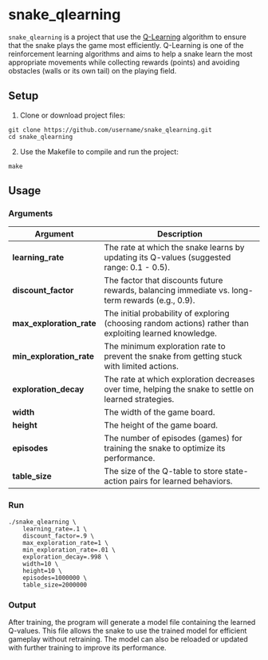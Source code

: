 # snake_qlearning

`snake_qlearning` is a project that use the [Q-Learning](https://en.wikipedia.org/wiki/Q-learning) algorithm to ensure that the snake plays the game most efficiently. Q-Learning is one of the reinforcement learning algorithms and aims to help a snake learn the most appropriate movements while collecting rewards (points) and avoiding obstacles (walls or its own tail) on the playing field.

## Setup

1. Clone or download project files:

```
git clone https://github.com/username/snake_qlearning.git
cd snake_qlearning
```

2. Use the Makefile to compile and run the project:

```
make
```

## Usage

### Arguments

| Argument               | Description                                                                                                   |
|------------------------|---------------------------------------------------------------------------------------------------------------|
| **learning_rate**      | The rate at which the snake learns by updating its Q-values (suggested range: 0.1 - 0.5).                    |
| **discount_factor**    | The factor that discounts future rewards, balancing immediate vs. long-term rewards (e.g., 0.9).             |
| **max_exploration_rate** | The initial probability of exploring (choosing random actions) rather than exploiting learned knowledge.     |
| **min_exploration_rate** | The minimum exploration rate to prevent the snake from getting stuck with limited actions.                    |
| **exploration_decay**  | The rate at which exploration decreases over time, helping the snake to settle on learned strategies.        |
| **width**              | The width of the game board.                                                                                 |
| **height**             | The height of the game board.                                                                                |
| **episodes**           | The number of episodes (games) for training the snake to optimize its performance.                           |
| **table_size**         | The size of the Q-table to store state-action pairs for learned behaviors.                                   |


### Run
```
./snake_qlearning \
    learning_rate=.1 \
    discount_factor=.9 \
    max_exploration_rate=1 \
    min_exploration_rate=.01 \
    exploration_decay=.998 \
    width=10 \
    height=10 \
    episodes=1000000 \
    table_size=2000000
```

### Output

After training, the program will generate a model file containing the learned Q-values. This file allows the snake to use the trained model for efficient gameplay without retraining. The model can also be reloaded or updated with further training to improve its performance.
